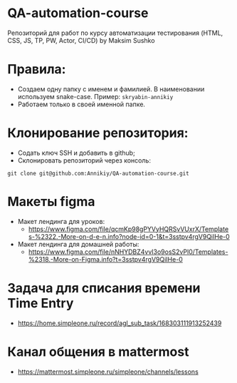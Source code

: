 # QA-automation-course
Репозиторий для работ по курсу автоматизации тестирования (HTML, CSS, JS, TP, PW, Actor, CI/CD) by Maksim Sushko

# Правила:
- Создаем одну папку с именем и фамилией. В наименовании используем snake-case.
Пример: `skryabin-annikiy`
- Работаем только в своей именной папке.

# Клонирование репозитория:
- Содать ключ SSH и добавить в github;
- Склонировать репозиторий через консоль:
```
git clone git@github.com:Annikiy/QA-automation-course.git
```

# Макеты figma
- Макет лендинга для уроков:
    - https://www.figma.com/file/qcmKp98gPYVyHQRSvVUxrX/Templates-%2322.-More-on-d-e-n.info?node-id=0-1&t=3sstpv4rgV9QiIHe-0
- Макет лендинга для домашней работы:
    - https://www.figma.com/file/nNHYDBZ4vvI3o9osS2vPl0/Templates-%2318.-More-on-Figma.info?t=3sstpv4rgV9QiIHe-0

# Задача для списания времени Time Entry
 - https://home.simpleone.ru/record/agl_sub_task/168303111913252439

# Канал общения в mattermost
 - https://mattermost.simpleone.ru/simpleone/channels/lessons